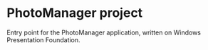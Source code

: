 # PhotoManager project

Entry point for the PhotoManager application, written on Windows Presentation Foundation.
